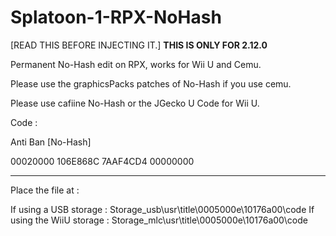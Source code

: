 # Splatoon-1-RPX-NoHash
[READ THIS BEFORE INJECTING IT.] 
**THIS IS ONLY FOR 2.12.0**

Permanent No-Hash edit on RPX, works for Wii U and Cemu.

Please use the graphicsPacks patches of No-Hash if you use cemu.

Please use cafiine No-Hash or the JGecko U Code for Wii U. 

Code : 

Anti Ban [No-Hash]

00020000 106E868C
7AAF4CD4 00000000


-----------------------------------------------------------------------------------

Place the file at : 

If using a USB storage : Storage_usb\usr\title\0005000e\10176a00\code
If using the WiiU storage : Storage_mlc\usr\title\0005000e\10176a00\code


